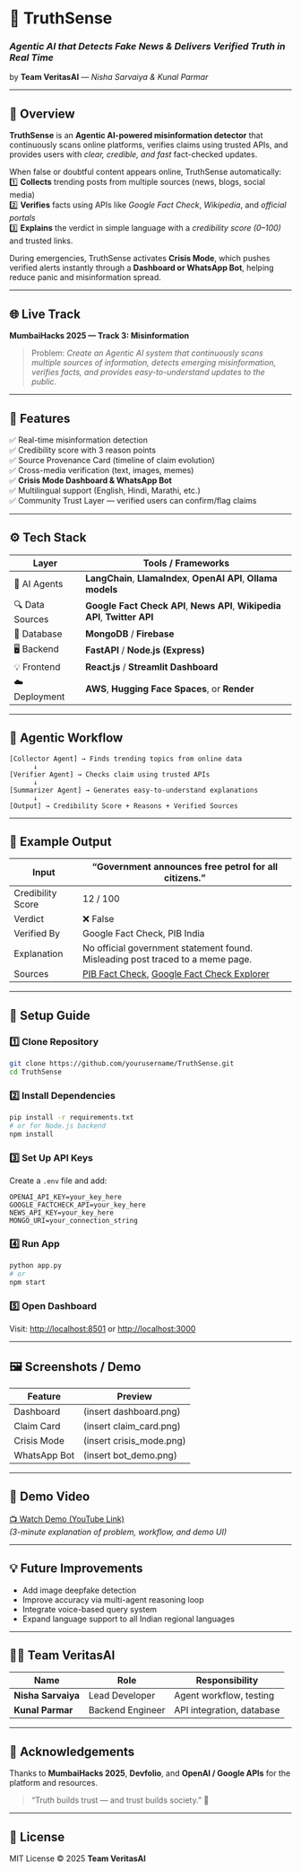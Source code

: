 # 🧠 TruthSense  
### *Agentic AI that Detects Fake News & Delivers Verified Truth in Real Time*  
by **Team VeritasAI** — *Nisha Sarvaiya & Kunal Parmar*  

---

## 🏁 Overview  
**TruthSense** is an **Agentic AI-powered misinformation detector** that continuously scans online platforms, verifies claims using trusted APIs, and provides users with *clear, credible, and fast* fact-checked updates.  

When false or doubtful content appears online, TruthSense automatically:  
1️⃣ **Collects** trending posts from multiple sources (news, blogs, social media)  
2️⃣ **Verifies** facts using APIs like *Google Fact Check*, *Wikipedia*, and *official portals*  
3️⃣ **Explains** the verdict in simple language with a *credibility score (0–100)* and trusted links.  

During emergencies, TruthSense activates **Crisis Mode**, which pushes verified alerts instantly through a **Dashboard or WhatsApp Bot**, helping reduce panic and misinformation spread.  

---

## 🌐 Live Track  
**MumbaiHacks 2025 — Track 3: Misinformation**  
> Problem: *Create an Agentic AI system that continuously scans multiple sources of information, detects emerging misinformation, verifies facts, and provides easy-to-understand updates to the public.*  

---

## 🚀 Features  
✅ Real-time misinformation detection  
✅ Credibility score with 3 reason points  
✅ Source Provenance Card (timeline of claim evolution)  
✅ Cross-media verification (text, images, memes)  
✅ **Crisis Mode Dashboard & WhatsApp Bot**  
✅ Multilingual support (English, Hindi, Marathi, etc.)  
✅ Community Trust Layer — verified users can confirm/flag claims  

---

## ⚙️ Tech Stack  

| Layer | Tools / Frameworks |
|-------|--------------------|
| 🧠 AI Agents | **LangChain**, **LlamaIndex**, **OpenAI API**, **Ollama models** |
| 🔍 Data Sources | **Google Fact Check API**, **News API**, **Wikipedia API**, **Twitter API** |
| 💾 Database | **MongoDB** / **Firebase** |
| 🖥️ Backend | **FastAPI** / **Node.js (Express)** |
| 💡 Frontend | **React.js** / **Streamlit Dashboard** |
| ☁️ Deployment | **AWS**, **Hugging Face Spaces**, or **Render** |

---

## 🧩 Agentic Workflow  

```
[Collector Agent] → Finds trending topics from online data
      ↓
[Verifier Agent] → Checks claim using trusted APIs
      ↓
[Summarizer Agent] → Generates easy-to-understand explanations
      ↓
[Output] → Credibility Score + Reasons + Verified Sources
```

---

## 🧠 Example Output  

| Input | “Government announces free petrol for all citizens.” |
|--------|------------------------------------------------------|
| Credibility Score | 12 / 100 |
| Verdict | ❌ False |
| Verified By | Google Fact Check, PIB India |
| Explanation | No official government statement found. Misleading post traced to a meme page. |
| Sources | [PIB Fact Check](https://pib.gov.in/), [Google Fact Check Explorer](https://toolbox.google.com/factcheck/explorer) |

---

## 🧪 Setup Guide  

### 1️⃣ Clone Repository  
```bash
git clone https://github.com/yourusername/TruthSense.git
cd TruthSense
```

### 2️⃣ Install Dependencies  
```bash
pip install -r requirements.txt
# or for Node.js backend
npm install
```

### 3️⃣ Set Up API Keys  
Create a `.env` file and add:  
```
OPENAI_API_KEY=your_key_here
GOOGLE_FACTCHECK_API=your_key_here
NEWS_API_KEY=your_key_here
MONGO_URI=your_connection_string
```

### 4️⃣ Run App  
```bash
python app.py
# or
npm start
```

### 5️⃣ Open Dashboard  
Visit: [http://localhost:8501](http://localhost:8501) or [http://localhost:3000](http://localhost:3000)

---

## 🖼️ Screenshots / Demo  

| Feature | Preview |
|----------|----------|
| Dashboard | (insert dashboard.png) |
| Claim Card | (insert claim_card.png) |
| Crisis Mode | (insert crisis_mode.png) |
| WhatsApp Bot | (insert bot_demo.png) |

---

## 🎥 Demo Video  
[📺 Watch Demo (YouTube Link)](https://youtu.be/your-demo-link)  
*(3-minute explanation of problem, workflow, and demo UI)*

---

## 💡 Future Improvements  
- Add image deepfake detection  
- Improve accuracy via multi-agent reasoning loop  
- Integrate voice-based query system  
- Expand language support to all Indian regional languages  

---

## 🧑‍💻 Team VeritasAI  
| Name | Role | Responsibility |
|------|------|----------------|
| **Nisha Sarvaiya** | Lead Developer | Agent workflow, testing |
| **Kunal Parmar** | Backend Engineer | API integration, database |

---

## 🤝 Acknowledgements  
Thanks to **MumbaiHacks 2025**, **Devfolio**, and **OpenAI / Google APIs** for the platform and resources.  
> “Truth builds trust — and trust builds society.” 💬  

---

## 📜 License  
MIT License © 2025 **Team VeritasAI**
